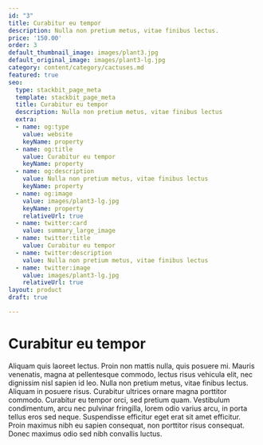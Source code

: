 ```yaml
---
id: "3"
title: Curabitur eu tempor
description: Nulla non pretium metus, vitae finibus lectus.
price: '150.00'
order: 3
default_thumbnail_image: images/plant3.jpg
default_original_image: images/plant3-lg.jpg
category: content/category/cactuses.md
featured: true
seo:
  type: stackbit_page_meta
  template: stackbit_page_meta
  title: Curabitur eu tempor
  description: Nulla non pretium metus, vitae finibus lectus
  extra:
  - name: og:type
    value: website
    keyName: property
  - name: og:title
    value: Curabitur eu tempor
    keyName: property
  - name: og:description
    value: Nulla non pretium metus, vitae finibus lectus
    keyName: property
  - name: og:image
    value: images/plant3-lg.jpg
    keyName: property
    relativeUrl: true
  - name: twitter:card
    value: summary_large_image
  - name: twitter:title
    value: Curabitur eu tempor
  - name: twitter:description
    value: Nulla non pretium metus, vitae finibus lectus
  - name: twitter:image
    value: images/plant3-lg.jpg
    relativeUrl: true
layout: product
draft: true

---
```

# Curabitur eu tempor

Aliquam quis laoreet lectus. Proin non mattis nulla, quis posuere mi. Mauris venenatis, magna at pellentesque commodo, lectus risus vehicula elit, nec dignissim nisl sapien id leo. Nulla non pretium metus, vitae finibus lectus. Aliquam in posuere risus. Curabitur ultrices ornare magna porttitor commodo. Curabitur eu tempor orci, sed pretium quam. Vestibulum condimentum, arcu nec pulvinar fringilla, lorem odio varius arcu, in porta tellus eros sed neque. Suspendisse efficitur eget erat sit amet efficitur. Proin maximus nibh eu sapien consequat, non porttitor risus consequat. Donec maximus odio sed nibh convallis luctus.